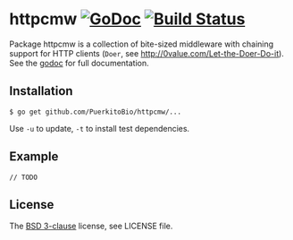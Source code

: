 # httpcmw [![GoDoc](https://godoc.org/github.com/PuerkitoBio/httpcmw?status.png)][godoc] [![Build Status](https://semaphoreci.com/api/v1/mna/httpcmw/branches/master/badge.svg)](https://semaphoreci.com/mna/httpcmw)

Package httpcmw is a collection of bite-sized middleware with chaining support for HTTP clients (`Doer`, see http://0value.com/Let-the-Doer-Do-it). See the [godoc][] for full documentation.

## Installation

```
$ go get github.com/PuerkitoBio/httpcmw/...
```

Use `-u` to update, `-t` to install test dependencies.

## Example

```
// TODO
```

## License

The [BSD 3-clause][bsd] license, see LICENSE file.

[bsd]: http://opensource.org/licenses/BSD-3-Clause
[godoc]: http://godoc.org/github.com/PuerkitoBio/httpcmw

